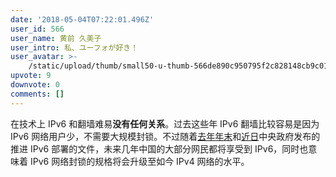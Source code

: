 ```yaml
---
date: '2018-05-04T07:22:01.496Z'
user_id: 566
user_name: 黄前 久美子
user_intro: 私、ユーフォが好き！
user_avatar: >-
    /static/upload/thumb/small50-u-thumb-566de890c950795f2c828148cb9c018280fe72c0568.png
upvote: 9
downvote: 0
comments: []
---
```


在技术上 IPv6 和翻墙难易**没有任何关系**。过去这些年 IPv6 翻墙比较容易是因为 IPv6 网络用户少，不需要大规模封锁。不过随着[去年年末](http://www.xinhuanet.com/2017-11/26/c_1122012631.htm)和[近日](http://www.gov.cn/guowuyuan/2018-05/03/content_5287570.htm)中央政府发布的推进 IPv6 部署的文件，未来几年中国的大部分网民都将享受到 IPv6，同时也意味着 IPv6 网络封锁的规格将会升级至如今 IPv4 网络的水平。
